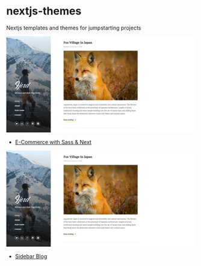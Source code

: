 # nextjs-themes
Nextjs templates and themes for jumpstarting projects  

<img src="./images/blog.png" alt="blog img"></img>  
- [E-Commerce with Sass & Next](https://github.com/lucaspulliese/next-ecommerce)  

<img src="./images/blog.png" alt="blog img"></img>
- [Sidebar Blog](https://github.com/stackbit-themes/fjord-nextjs)
